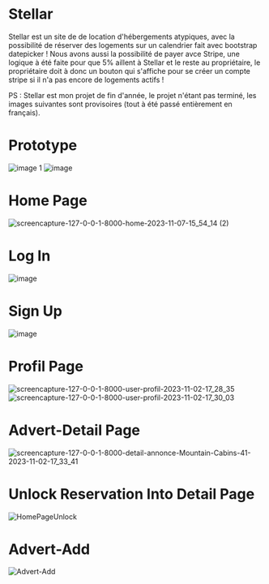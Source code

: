 # Stellar
Stellar est un site de de location d'hébergements atypiques, avec la possibilité de réserver des logements sur un calendrier fait avec bootstrap datepicker !
Nous avons aussi la possibilité de payer avce Stripe, une logique à été faite pour que 5% aillent à Stellar et le reste au propriétaire, le propriétaire doit à donc un bouton qui s'affiche pour se créer un compte stripe si il n'a pas encore de logements actifs !

PS : Stellar est mon projet de fin d'année, le projet n'étant pas terminé, les images suivantes sont provisoires (tout à été passé entièrement en français).

# Prototype
![image 1](https://github.com/Maximebtz/Stellar/assets/120190748/bc7fc26c-5566-45f6-9430-fc07c7cf5899)
![image](https://github.com/Maximebtz/Stellar/assets/120190748/a60a0cd2-78e1-42d0-89cb-ec7a4d9c60e6)

# Home Page
![screencapture-127-0-0-1-8000-home-2023-11-07-15_54_14 (2)](https://github.com/Maximebtz/Stellar/assets/120190748/ea2c781e-4a5f-4c91-bd33-2b8ae0279fbb)

# Log In
![image](https://github.com/Maximebtz/Stellar/assets/120190748/b0ba0443-0a4b-4d94-ab05-fc6fb671bc31)

# Sign Up
![image](https://github.com/Maximebtz/Stellar/assets/120190748/c3b2b5ee-9aec-4cb7-b010-5b98e7000120)

# Profil Page
![screencapture-127-0-0-1-8000-user-profil-2023-11-02-17_28_35](https://github.com/Maximebtz/Stellar/assets/120190748/ee217908-7d65-4ebc-a0ad-e163f8aef801)
![screencapture-127-0-0-1-8000-user-profil-2023-11-02-17_30_03](https://github.com/Maximebtz/Stellar/assets/120190748/76075615-ab22-4045-993b-600c99231c9d)

# Advert-Detail Page
![screencapture-127-0-0-1-8000-detail-annonce-Mountain-Cabins-41-2023-11-02-17_33_41](https://github.com/Maximebtz/Stellar/assets/120190748/9100968d-9be1-4026-89a2-6ded82370b4b)

# Unlock Reservation Into Detail Page
![HomePageUnlock](https://github.com/Maximebtz/Stellar-Exam-Project/assets/120190748/aa1b96f5-e604-4107-acb6-48c1dc87cf7b)


# Advert-Add
![Advert-Add](https://github.com/Maximebtz/Stellar/assets/120190748/9460a534-8270-4c08-9200-f2816c4505d8)
